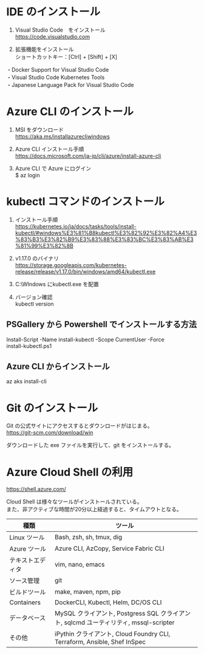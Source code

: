 # IDE のインストール
1. Visual Studio Code　をインストール  
https://code.visualstudio.com

2. 拡張機能をインストール  
ショートカットキー：[Ctrl] + [Shift] + [X]  

・Docker Support for Visual Studio Code  
・Visual Studio Code Kubernetes Tools  
・Japanese Language Pack for Visual Studio Code


# Azure CLI のインストール
1. MSI をダウンロード  
https://aka.ms/installazurecliwindows

2. Azure CLI インストール手順  
https://docs.microsoft.com/ja-jp/cli/azure/install-azure-cli

3. Azure CLI で Azure にログイン  
$ az login

# kubectl コマンドのインストール
1. インストール手順  
https://kubernetes.io/ja/docs/tasks/tools/install-kubectl/#windows%E3%81%B8kubectl%E3%82%92%E3%82%A4%E3%83%B3%E3%82%B9%E3%83%88%E3%83%BC%E3%83%AB%E3%81%99%E3%82%8B

2. v1.17.0 のバイナリ  
https://storage.googleapis.com/kubernetes-release/release/v1.17.0/bin/windows/amd64/kubectl.exe

3. C:\WIndows にkubectl.exe を配置

4. バージョン確認  
kubectl version

## PSGallery から Powershell でインストールする方法
Install-Script -Name install-kubectl -Scope CurrentUser -Force  
install-kubectl.ps1  

## Azure CLI からインストール
az aks install-cli

# Git のインストール
Git の公式サイトにアクセスするとダウンロードがはじまる。  
https://git-scm.com/download/win  

ダウンロードした exe ファイルを実行して、git をインストールする。  

# Azure Cloud Shell の利用
https://shell.azure.com/

Cloud Shell は様々なツールがインストールされている。  
また、非アクティブな時間が20分以上経過すると、タイムアウトとなる。  

| 種類 | ツール |
| ---- | ---- |
| Linux ツール | Bash, zsh, sh, tmux, dig |
| Azure ツール | Azure CLI, AzCopy, Service Fabric CLI |
| テキストエディタ | vim, nano, emacs |
| ソース管理 | git |
|ビルドツール| make, maven, npm, pip |
| Containers | DockerCLI, Kubectl, Helm, DC/OS CLI |
| データベース | MySQL クライアント, Postgress SQL クライアント, sqlcmd ユーティリティ, mssql-scripter |
| その他 | iPythin クライアント, Cloud Foundry CLI, Terraform, Ansible, Shef InSpec |

